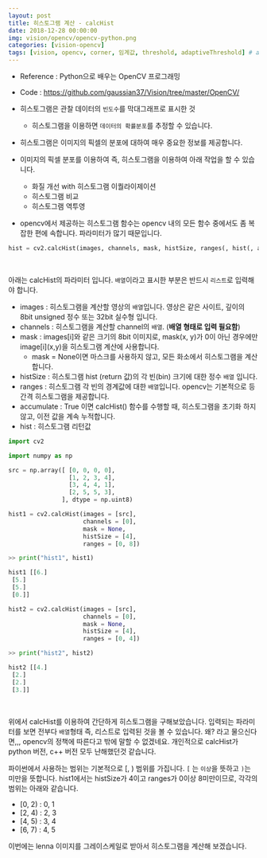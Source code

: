 ```yaml
---
layout: post
title: 히스토그램 계산 - calcHist  
date: 2018-12-28 00:00:00
img: vision/opencv/opencv-python.png
categories: [vision-opencv] 
tags: [vision, opencv, corner, 임계값, threshold, adaptiveThreshold] # add tag
---
```


+ Reference : Python으로 배우는 OpenCV 프로그래밍
+ Code : https://github.com/gaussian37/Vision/tree/master/OpenCV/

+ 히스토그램은 관찰 데이터의 `빈도수`를 막대그래프로 표시한 것
    + 히스토그램을 이용하면 `데이터의 확률분포`를 추정할 수 있습니다.
+ 히스토그램은 이미지의 픽셀의 분포에 대하여 매우 중요한 정보를 제공합니다.
+ 이미지의 픽셀 분포를 이용하여 즉, 히스토그램을 이용하여 아래 작업을 할 수 있습니다.
    + 화질 개선 with 히스토그램 이퀄라이제이션
    + 히스토그램 비교
    + 히스토그램 역투영 
    
+ opencv에서 제공하는 히스토그램 함수는 opencv 내의 모든 함수 중에서도 좀 복잡한 편에 속합니다. 파라미터가 많기 때문입니다.

```python
hist = cv2.calcHist(images, channels, mask, histSize, ranges(, hist(, accumulate)))
```

<br>

아래는 calcHist의 파라미터 입니다. `배열`이라고 표시한 부분은 반드시 `리스트`로 입력해야 합니다.

+ images : 히스토그램을 계산할 영상의 `배열`입니다. 영상은 같은 사이트, 깊이의 8bit unsigned 정수 또는 32bit 실수형 입니다.
+ channels : 히스토그램을 계산할 channel의 `배열`. (**배열 형태로 입력 필요함**)
+ mask : images\[i\]와 같은 크기의 8bit 이미지로, mask(x, y)가 0이 아닌 경우에만 image\[i\](x,y)을 히스토그램 계산에 사용합니다.
    + mask = None이면 마스크를 사용하지 않고, 모든 화소에서 히스토그램을 계산합니다.
+ histSize : 히스토그램 hist (return 값)의 각 빈(bin) 크기에 대한 정수 `배열` 입니다.
+ ranges : 히스토그램 각 빈의 경계값에 대한 `배열`입니다. opencv는 기본적으로 등간격 히스토그램을 제공합니다.
+ accumulate : True 이면 calcHist() 함수를 수행할 때, 히스토그램을 초기화 하지 않고, 이전 값을 계속 누적합니다.
+ hist : 히스토그램 리턴값

```python
import cv2

import numpy as np

src = np.array([ [0, 0, 0, 0],
                 [1, 2, 3, 4],
                 [3, 4, 4, 1],
                 [2, 5, 5, 3],
               ], dtype = np.uint8)

hist1 = cv2.calcHist(images = [src], 
                     channels = [0], 
                     mask = None, 
                     histSize = [4], 
                     ranges = [0, 8])

>> print("hist1", hist1)

hist1 [[6.]
 [5.]
 [5.]
 [0.]]

hist2 = cv2.calcHist(images = [src],
                     channels = [0],
                     mask = None,
                     histSize = [4],
                     ranges = [0, 4])

>> print("hist2", hist2)

hist2 [[4.]
 [2.]
 [2.]
 [3.]]
```

<br>

위에서 calcHist를 이용하여 간단하게 히스토그램을 구해보았습니다. 입력되는 파라미터를 보면 전부다 `배열`형태 즉, 
리스트로 입력된 것을 볼 수 있습니다. 왜? 라고 물으신다면,,, opencv의 정책에 따른다고 밖에 말할 수 없겠네요.
개인적으로 calcHist가 python 버전, c++ 버전 모두 난해했던것 같습니다.

파이썬에서 사용하는 범위는 기본적으로 \[, ) 범위를 가집니다. `[` 는 `이상`을 뜻하고 `)`는 미만을 뜻합니다.
hist1에서는 histSize가 4이고 ranges가 0이상 8미만이므로, 각각의 범위는 아래와 같습니다.

+ [0, 2) : 0, 1
+ [2, 4) : 2, 3
+ [4, 5) : 3, 4
+ [6, 7) : 4, 5

이번에는 lenna 이미지를 그레이스케일로 받아서 히스토그램을 계산해 보겠습니다.







